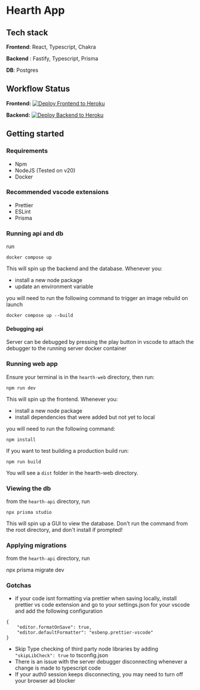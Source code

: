 # Hearth App

## Tech stack

**Frontend**: React, Typescript, Chakra

**Backend** : Fastify, Typescript, Prisma

**DB**: Postgres

## Workflow Status

**Frontend:** [![Deploy Frontend to Heroku](https://github.com/ATGphum/Hearth-App/actions/workflows/frontend-ci.yml/badge.svg)](https://github.com/ATGphum/Hearth-App/actions/workflows/frontend-ci.yml)

**Backend:** [![Deploy Backend to Heroku](https://github.com/ATGphum/Hearth-App/actions/workflows/backend-ci.yml/badge.svg)](https://github.com/ATGphum/Hearth-App/actions/workflows/backend-ci.yml)

## Getting started

### Requirements

- Npm
- NodeJS (Tested on v20)
- Docker

### Recommended vscode extensions

- Prettier
- ESLint
- Prisma

### Running api and db

run

`docker compose up`

This will spin up the backend and the database. Whenever you:

- install a new node package
- update an environment variable

you will need to run the following command to trigger an image rebuild on launch

`docker compose up --build`

#### Debugging api

Server can be debugged by pressing the play button in vscode to attach the debugger to the running server docker container

### Running web app

Ensure your terminal is in the `hearth-web` directory, then run:

`npm run dev`

This will spin up the frontend. Whenever you:

- install a new node package
- install dependencies that were added but not yet to local

you will need to run the following command:

`npm install`

If you want to test building a production build run:

`npm run build`

You will see a `dist` folder in the hearth-web directory.

### Viewing the db

from the `hearth-api` directory, run

`npx prisma studio`

This will spin up a GUI to view the database. Don't run the command from the root directory, and don't install if prompted!

### Applying migrations

from the `hearth-api` directory, run

npx prisma migrate dev

### Gotchas

- if your code isnt formatting via prettier when saving locally, install prettier vs code extension and go to your settings.json for your vscode and add the following configuration

```
{
    "editor.formatOnSave": true,
    "editor.defaultFormatter": "esbenp.prettier-vscode"
}
```

- Skip Type checking of third party node libraries by adding `"skipLibCheck": true` to tsconfig.json
- There is an issue with the server debugger disconnecting whenever a change is made to typescript code
- If your auth0 session keeps disconnecting, you may need to turn off your browser ad blocker
